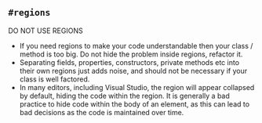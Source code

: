 ## `#regions`

DO NOT USE REGIONS

- If you need regions to make your code understandable then your class / method is too big. Do not hide the problem inside regions, refactor it.
- Separating fields, properties, constructors, private methods etc into their own regions just adds noise, and should not be necessary if your class is well factored.
- In many editors, including Visual Studio, the region will appear collapsed by default, hiding the code within the region. It is generally a bad practice to hide code within the body of an element, as this can lead to bad decisions as the code is maintained over time.